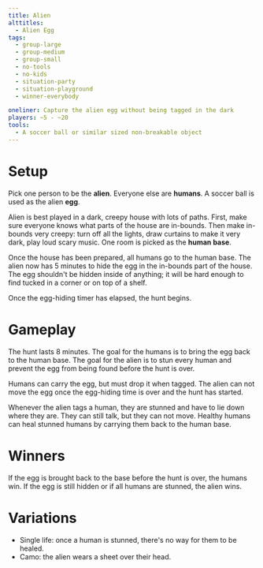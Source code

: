 ```yaml
---
title: Alien
alttitles:
  - Alien Egg
tags:
  - group-large
  - group-medium
  - group-small
  - no-tools
  - no-kids
  - situation-party
  - situation-playground
  - winner-everybody

oneliner: Capture the alien egg without being tagged in the dark
players: ~5 - ~20
tools:
  - A soccer ball or similar sized non-breakable object
---
```

# Setup

Pick one person to be the **alien**. Everyone else are **humans**. A soccer ball
is used as the alien **egg**.

Alien is best played in a dark, creepy house with lots of paths. First, make
sure everyone knows what parts of the house are in-bounds. Then make in-bounds
very creepy: turn off all the lights, draw curtains to make it very dark, play
loud scary music. One room is picked as the **human base**.

Once the house has been prepared, all humans go to the human base. The alien now
has 5 minutes to hide the egg in the in-bounds part of the house. The egg
shouldn't be hidden inside of anything; it will be hard enough to find tucked in
a corner or on top of a shelf.

Once the egg-hiding timer has elapsed, the hunt begins.

# Gameplay

The hunt lasts 8 minutes. The goal for the humans is to bring the egg back to
the human base. The goal for the alien is to stun every human and prevent the
egg from being found before the hunt is over.

Humans can carry the egg, but must drop it when tagged. The alien can not move
the egg once the egg-hiding time is over and the hunt has started.

Whenever the alien tags a human, they are stunned and have to lie down where
they are. They can still talk, but they can not move. Healthy humans can heal
stunned humans by carrying them back to the human base.

# Winners

If the egg is brought back to the base before the hunt is over, the humans win.
If the egg is still hidden or if all humans are stunned, the alien wins.

# Variations

- Single life: once a human is stunned, there's no way for them to be healed.
- Camo: the alien wears a sheet over their head.

